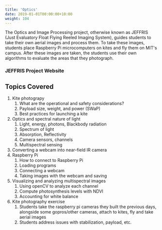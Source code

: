 ```yaml
---
title: 'Optics'
date: 2019-01-01T00:00:00+10:00
weight: 104
---
```


The Optics and Image Processing project, otherwise known as JEFFRIS (Just Evaluatory Float Flying Reeled Imaging System), guides students to take their own aerial images and process them. To take these images, students place Raspberry Pi microcomputers on kites and fly them on MIT's campus. After these images are taken, the students use their own algorithms to evaluate the areas that they photograph.

### JEFFRIS Project Website

 

## Topics Covered

1. Kite photograpy
   1. What are the operational and safety considerations?
   2. Payload size, weight, and power (SWaP)
   3. Best practices for launching a kite
2. Optics and spectral nature of light
   1. Light, energy, photons, Blackbody radiation
   2. Spectrum of light
   3. Absorption, Reflectivity
   4. Camera sensors, channels
   5. Multispectral sensing
3. Converting a webcam into near-field IR camera
4. Raspberry Pi
   1. How to connect to Raspberry Pi
   2. Loading programs
   3. Connecting a webcam
   4. Taking images with the webcam and saving
5. Visualizing and analyzing multispectral images
   1. Using openCV to analyze each channel
   2. Compute photosynthesis levels with NDVI
   3. Accounting for white balance  
6. Kite photography exercise
   1. Students take the raspberry pi cameras they built the previous days, alongside some gopros/other cameras, attach to kites, fly and take aerial images
   2. Students address issues with stabilization, payload, etc.